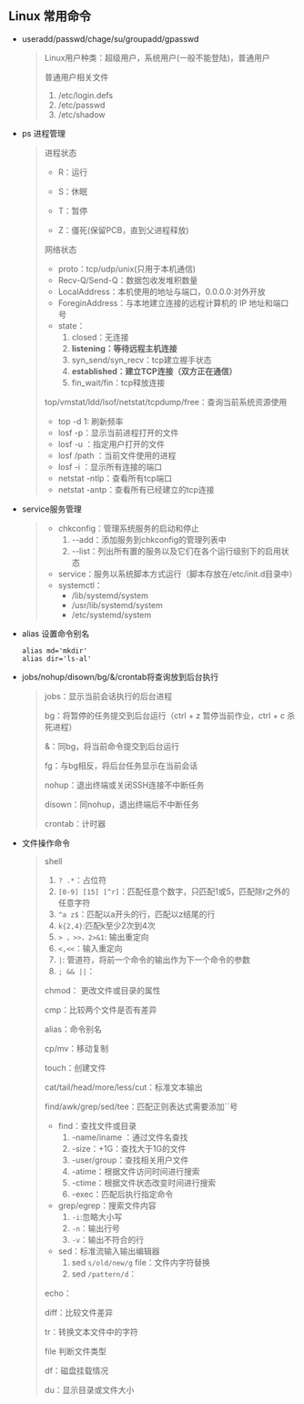 ## **Linux 常用命令**

- useradd/passwd/chage/su/groupadd/gpasswd

  > Linux用户种类：超级用户，系统用户(一般不能登陆)，普通用户
  >
  > 普通用户相关文件
  >
  > 1. /etc/login.defs
  > 2. /etc/passwd
  > 3. /etc/shadow

- ps 进程管理

  > 进程状态
  >
  > - R：运行
  >
  > - S：休眠
  >
  > - T：暂停
  >
  > - Z：僵死(保留PCB，直到父进程释放)
  >
  > 网络状态
  >
  > - proto：tcp/udp/unix(只用于本机通信)
  > - Recv-Q/Send-Q：数据包收发堆积数量
  > - LocalAddress：本机使用的地址与端口，0.0.0.0:对外开放
  > - ForeginAddress：与本地建立连接的远程计算机的 IP 地址和端口号
  > - state：
  >   1. closed：无连接
  >   2. **listening：等待远程主机连接**
  >   3. syn_send/syn_recv：tcp建立握手状态
  >   4. **established：建立TCP连接（双方正在通信）**
  >   5. fin_wait/fin：tcp释放连接
  >
  > top/vmstat/ldd/lsof/netstat/tcpdump/free：查询当前系统资源使用
  >
  > - top -d  1: 刷新频率
  > - losf -p：显示当前进程打开的文件
  > - losf -u ：指定用户打开的文件
  > - losf /path ：当前文件使用的进程
  > - losf -i ：显示所有连接的端口
  > - netstat -ntlp：查看所有tcp端口
  > - netstat -antp：查看所有已经建立的tcp连接

- service服务管理

  > - chkconfig：管理系统服务的启动和停止
  >   1. --add：添加服务到chkconfig的管理列表中
  >   2. --list：列出所有置的服务以及它们在各个运行级别下的启用状态
  > - service：服务以系统脚本方式运行（脚本存放在/etc/init.d目录中）
  > - systemctl：
  >   - /lib/systemd/system
  >   - /usr/lib/systemd/system
  >   - /etc/systemd/system

- alias  设置命令别名

  ~~~shell
  alias md='mkdir'
  alias dir='ls-al'
  ~~~

- jobs/nohup/disown/bg/&/crontab将查询放到后台执行

  > jobs：显示当前会话执行的后台进程
  >
  > bg：将暂停的任务提交到后台运行（ctrl + z  暂停当前作业，ctrl + c  杀死进程） 
  >
  > &：同bg，将当前命令提交到后台运行
  >
  > fg：与bg相反，将后台任务显示在当前会话
  >
  > nohup：退出终端或关闭SSH连接不中断任务
  >
  > disown：同nohup，退出终端后不中断任务
  >
  > crontab：计时器

- 文件操作命令

  > shell
  >
  > 1. `? .*`：占位符
  > 2. `[0-9] [15] [^r]`：匹配任意个数字，只匹配1或5，匹配除r之外的任意字符
  > 3. `^a z$`：匹配以a开头的行，匹配以z结尾的行
  > 4. `k{2,4}`:匹配k至少2次到4次
  > 5. `> ，>>，2>&1`: 输出重定向
  > 6. `<,<<`：输入重定向
  > 7. `|`: 管道符，将前一个命令的输出作为下一个命令的参数
  > 8. `; && ||`：
  >
  > chmod： 更改文件或目录的属性
  >
  > cmp：比较两个文件是否有差异
  >
  > alias：命令别名
  >
  > cp/mv：移动复制
  >
  > touch：创建文件
  >
  > cat/tail/head/more/less/cut：标准文本输出
  >
  > find/awk/grep/sed/tee：匹配正则表达式需要添加``号
  >
  > - find：查找文件或目录
  >   1. -name/iname ：通过文件名查找
  >   2. -size：+1G：查找大于1G的文件
  >   3. -user/group：查找相关用户文件
  >   4. -atime：根据文件访问时间进行搜索
  >   5. -ctime：根据文件状态改变时间进行搜索
  >   6. -exec：匹配后执行指定命令
  > - grep/egrep：搜索文件内容
  >   1. `-i`:忽略大小写
  >   2. `-n`：输出行号
  >   3. `-v`：输出不符合的行
  > - sed：标准流输入输出编辑器
  >   1. sed `s/old/new/g` file：文件内字符替换
  >   2. sed  `/pattern/d`： 
  >
  > echo：
  >
  > diff：比较文件差异
  >
  > tr：转换文本文件中的字符
  >
  > file 判断文件类型
  >
  > df：磁盘挂载情况
  >
  > du：显示目录或文件大小

  

   

   

